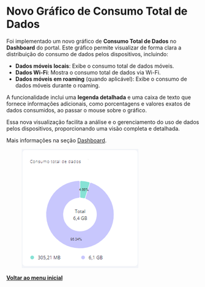 # Novo Gráfico de Consumo Total de Dados

Foi implementado um novo gráfico de **Consumo Total de Dados** no **Dashboard** do portal. Este gráfico permite visualizar de forma clara a distribuição do consumo de dados pelos dispositivos, incluindo:

* **Dados móveis locais**: Exibe o consumo total de dados móveis.
* **Dados Wi-Fi**: Mostra o consumo total de dados via Wi-Fi.
* **Dados móveis em roaming** (quando aplicável): Exibe o consumo de dados móveis durante o roaming.

A funcionalidade inclui uma **legenda detalhada** e uma caixa de texto que fornece informações adicionais, como porcentagens e valores exatos de dados consumidos, ao passar o mouse sobre o gráfico.

Essa nova visualização facilita a análise e o gerenciamento do uso de dados pelos dispositivos, proporcionando uma visão completa e detalhada.

Mais informações na seção [Dashboard](../../portal/dashboard.md).

<figure><img src="../../../.gitbook/assets/image (419).png" alt=""><figcaption></figcaption></figure>

[**Voltar ao menu inicial**](./)
